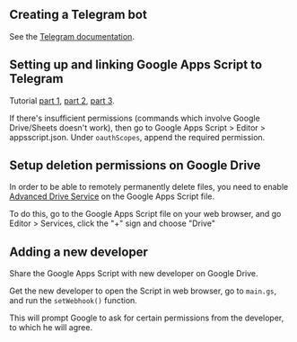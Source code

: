 ## Creating a Telegram bot

See the [Telegram
documentation](https://core.telegram.org/bots#3-how-do-i-create-a-bot).

## Setting up and linking Google Apps Script to Telegram

Tutorial [part 1](https://www.youtube.com/watch?v=pV1Jt3fjcq8),
[part 2](https://www.youtube.com/watch?v=_VwmNRDjHwc),
[part 3](https://www.youtube.com/watch?v=1xr2dZk0vKQ).

If there's insufficient permissions (commands which involve Google
Drive/Sheets doesn't work), then go to Google Apps Script > Editor >
appsscript.json. Under `oauthScopes`, append the required permission.

## Setup deletion permissions on Google Drive

In order to be able to remotely permanently delete files, you need to
enable
[Advanced Drive Service](https://developers.google.com/apps-script/advanced/drive)
on the Google Apps Script file.

To do this, go to the Google Apps Script file on your web browser,
and go Editor > Services, click the "+" sign and choose "Drive"

## Adding a new developer

Share the Google Apps Script with new developer on Google Drive.

Get the new developer to open the Script in web browser,
go to `main.gs`,
and run the `setWebhook()` function.

This will prompt Google to ask for certain permissions from the developer,
to which he will agree.

